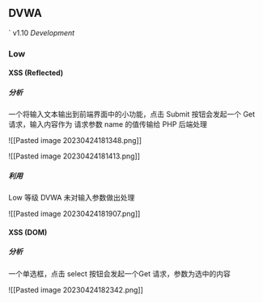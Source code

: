 
## DVWA
` v1.10 *Development*

### Low

#### XSS (Reflected)

##### 分析

一个将输入文本输出到前端界面中的小功能，点击 Submit 按钮会发起一个 Get 请求，输入内容作为 请求参数 name 的值传输给 PHP 后端处理

![[Pasted image 20230424181348.png]]

![[Pasted image 20230424181413.png]]

##### 利用

Low 等级 DVWA 未对输入参数做出处理

![[Pasted image 20230424181907.png]]


#### XSS (DOM)

##### 分析

一个单选框，点击 select 按钮会发起一个Get 请求，参数为选中的内容

![[Pasted image 20230424182342.png]]

